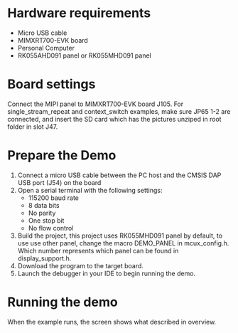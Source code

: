 Hardware requirements
=====================
- Micro USB cable
- MIMXRT700-EVK board
- Personal Computer
- RK055AHD091 panel or RK055MHD091 panel

Board settings
============
Connect the MIPI panel to MIMXRT700-EVK board J105.
For single_stream_repeat and context_switch examples, make sure JP65 1-2 are connected, and insert the
SD card which has the pictures unziped in root folder in slot J47.

Prepare the Demo
===============
1.  Connect a micro USB cable between the PC host and the CMSIS DAP USB port (J54) on the board
2.  Open a serial terminal with the following settings:
    - 115200 baud rate
    - 8 data bits
    - No parity
    - One stop bit
    - No flow control
3.  Build the project, this project uses RK055MHD091 panel by default, to use use other panel,
	change the macro DEMO_PANEL in mcux_config.h. Which number represents which panel
	can be found in display_support.h.
4.  Download the program to the target board.
5.  Launch the debugger in your IDE to begin running the demo.

Running the demo
================
When the example runs, the screen shows what described in overview.
